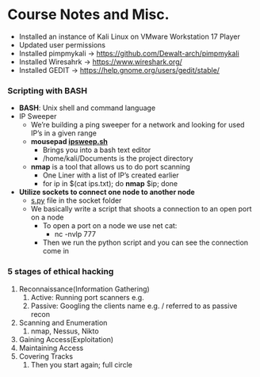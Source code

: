# Course Notes and Misc.

- Installed an instance of Kali Linux on VMware Workstation 17 Player
- Updated user permissions
- Installed pimpmykali -> https://github.com/Dewalt-arch/pimpmykali
- Installed Wiresahrk -> https://www.wireshark.org/
- Installed GEDIT -> https://help.gnome.org/users/gedit/stable/

### Scripting with BASH

- **BASH**: Unix shell and command language
- IP Sweeper
    - We’re building a ping sweeper for a network and looking for used IP’s in a given range
    - **mousepad [ipsweep.sh](http://ipsweep.sh/)**
        - Brings you into a bash text editor
        - /home/kali/Documents is the project directory
    - **nmap** is a tool that allows us to do port scanning
        - One Liner with a list of IP’s created earlier
        - for ip in $(cat ips.txt); do **nmap** $ip; done
- **Utilize sockets to connect one node to another node**
    - [s.py](http://s.py) file in the socket folder
    - We basically write a script that shoots a connection to an open port on a node
        - To open a port on a node we use net cat:
            - nc -nvlp 777
        - Then we run the python script and you can see the connection come in

### 5 stages of ethical hacking 

1. Reconnaissance(Information Gathering)
    1. Active: Running port scanners e.g.
    2. Passive: Googling the clients name e.g. / referred to as passive recon 
2. Scanning and Enumeration
    1. nmap, Nessus, Nikto
3. Gaining Access(Exploitation)
4. Maintaining Access
5. Covering Tracks
    1. Then you start again; full circle


